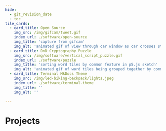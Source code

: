 ```yaml
---
hide:
  - git_revision_date
  - toc
tile_cards:
  - card_title: Open Source
    img_src: /img/gifcam/tweet.gif
    index_url: ./software/open-source
    img_title: 'capture from gifcam'
    img_alt: 'animated gif of view through car window as car crosses street.  rain drops partially obscure view.  pedestrians cross the street in rain gear.'
  - card_title: DnD Cryptography Puzzle
    img_src: /img/software/vertical_script_puzzle.gif
    index_url: ./software/puzzle
    img_title: 'sorting word tiles by common feature in p5.js sketch'
    img_alt: 'animated gif of word tiles being grouped together by common symbol feature'
  - card_title: Terminal MkDocs Theme
    img_src: /img/led-biking-backpack/lights.jpeg
    index_url: ./software/terminal-theme
    img_title: ''
    img_alt: ''

---
```


# Projects
